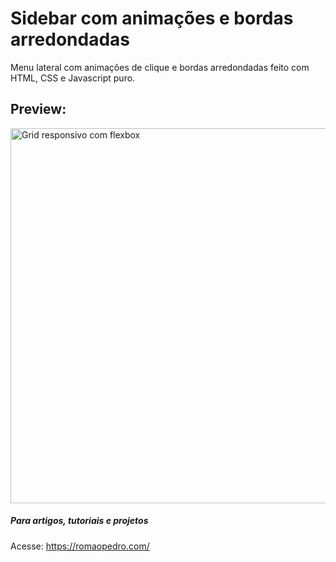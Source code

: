 # Sidebar com animações e bordas arredondadas

Menu lateral com animações de clique e bordas arredondadas feito com HTML, CSS e Javascript puro.

## Preview:

<img src="https://romaopedro.com/wp-content/uploads/2020/08/sidebar-com-animacoes-e-bordas-arredondadas-4.gif" alt="Grid responsivo com flexbox" title="Grid responsivo com flexbox" width="600"/>

##### Para artigos, tutoriais e projetos
Acesse: https://romaopedro.com/
